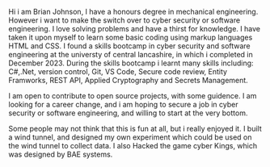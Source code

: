 Hi i am Brian Johnson, I have a honours degree in mechanical engineering. However i want to make the switch over to cyber security or software engineering. I love solving problems and have a thirst for knowledge. I have taken it upon myself to learn some basic coding using markup languages HTML and CSS. I found a skills bootcamp in cyber security and software engineering at the universty of central lancashire, in which i completed in December 2023. During the skills bootcamp i learnt many skills including:
C#,.Net, version control, Git, VS Code, Secure code review, Entity Framworks, REST API, Applied Cryptography and Secrets Management.

I am open to contribute to open source projects, with some guidence. I am looking for a career change, and i am hoping to secure a job in cyber security or software engineering, and willing to start at the very bottom.

Some people may not think that this is fun at all, but i really enjoyed it.  I built a wind tunnel, and designed my own experiment which could be used on the wind tunnel to collect data. I also Hacked the game cyber Kings, which was designed by BAE systems. 

<!--
**BrianJohnson-eng/BrianJohnson-eng** is a ✨ _special_ ✨ repository because its `README.md` (this file) appears on your GitHub profile. 💻 😏 ☀️ 🔰

Here are some ideas to get you started:

- 🔭 I’m currently working on ...
- 🌱 I’m currently learning ...
- 👯 I’m looking to collaborate on ...
- 🤔 I’m looking for help with ...
- 💬 Ask me about ...
- 📫 How to reach me: ...
- 😄 Pronouns: ...
- ⚡ Fun fact: ...
-->
